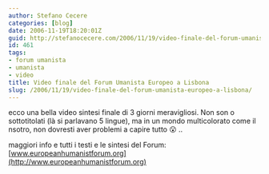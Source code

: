 ```yaml
---
author: Stefano Cecere
categories: [blog]
date: 2006-11-19T18:20:01Z
guid: http://stefanocecere.com/2006/11/19/video-finale-del-forum-umanista-europeo-a-lisbona/
id: 461
tags:
- forum umanista
- umanista
- video
title: Video finale del Forum Umanista Europeo a Lisbona
slug: /2006/11/19/video-finale-del-forum-umanista-europeo-a-lisbona/
---
```


ecco una bella video sintesi finale di 3 giorni meravigliosi. Non son o sottotitolati (là si parlavano 5 lingue), ma in un mondo multicolorato come il nsotro, non dovresti aver problemi a capire tutto 😮 ..

maggiori info e tutti i testi e le sintesi del Forum: [www.europeanhumanistforum.org](http://www.europeanhumanistforum.org)